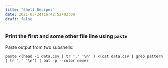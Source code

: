 ```yaml
---
title: "Shell Recipes"
date: 2021-05-24T16:42:52+02:00
draft: false
---
```


### Print the first and some other file line using `paste`

Paste output from two subshells:

    paste <(head -1 data.csv | tr ',' '\n' ) <(cat data.csv | grep pattern | tr ',' '\n') | bat -p --color never

